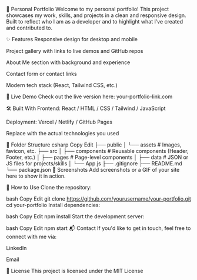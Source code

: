 
💼 Personal Portfolio
Welcome to my personal portfolio! This project showcases my work, skills, and projects in a clean and responsive design. Built to reflect who I am as a developer and to highlight what I’ve created and contributed to.

✨ Features
Responsive design for desktop and mobile

Project gallery with links to live demos and GitHub repos

About Me section with background and experience

Contact form or contact links

Modern tech stack (React, Tailwind CSS, etc.)

🚀 Live Demo
Check out the live version here: your-portfolio-link.com

🛠️ Built With
Frontend: React / HTML / CSS / Tailwind / JavaScript

Deployment: Vercel / Netlify / GitHub Pages

Replace with the actual technologies you used

📁 Folder Structure
csharp
Copy
Edit
├── public
│   └── assets        # Images, favicon, etc.
├── src
│   ├── components    # Reusable components (Header, Footer, etc.)
│   ├── pages         # Page-level components
│   ├── data          # JSON or JS files for projects/skills
│   └── App.js
├── .gitignore
├── README.md
└── package.json
📸 Screenshots
Add screenshots or a GIF of your site here to show it in action.

🧠 How to Use
Clone the repository:

bash
Copy
Edit
git clone https://github.com/yourusername/your-portfolio.git
cd your-portfolio
Install dependencies:

bash
Copy
Edit
npm install
Start the development server:

bash
Copy
Edit
npm start
📬 Contact
If you'd like to get in touch, feel free to connect with me via:

LinkedIn

Email

📄 License
This project is licensed under the MIT License
